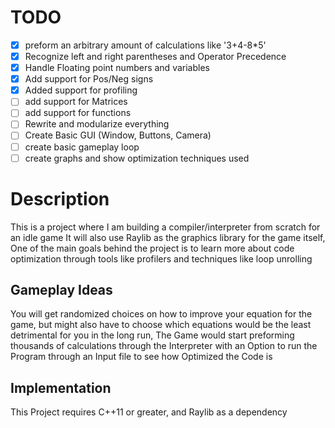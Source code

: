 # TODO
- [x] preform an arbitrary amount of calculations like '3+4-8*5'
- [x] Recognize left and right parentheses and Operator Precedence
- [x] Handle Floating point numbers and variables
- [x] Add support for Pos/Neg signs
- [x] Added support for profiling
- [ ] add support for Matrices
- [ ] add support for functions
- [ ] Rewrite and modularize everything
- [ ] Create Basic GUI (Window, Buttons, Camera)
- [ ] create basic gameplay loop
- [ ] create graphs and show optimization techniques used

# Description
This is a project where I am building a compiler/interpreter from scratch for an idle game 
It will also use Raylib as the graphics library for the game itself, One of the main goals behind the project is to learn
more about code optimization through tools like profilers and techniques like loop unrolling

## Gameplay Ideas
You will get randomized choices on how to improve your equation for the game, but might also have to choose which equations
would be the least detrimental for you in the long run, The Game would start preforming thousands of calculations through the Interpreter
with an Option to run the Program through an Input file to see how Optimized the Code is

## Implementation 
This Project requires C++11 or greater, and Raylib as a dependency
